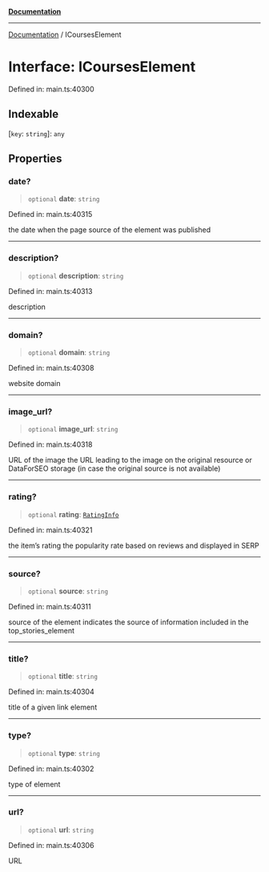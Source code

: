 [**Documentation**](../README.md)

***

[Documentation](../README.md) / ICoursesElement

# Interface: ICoursesElement

Defined in: main.ts:40300

## Indexable

\[`key`: `string`\]: `any`

## Properties

### date?

> `optional` **date**: `string`

Defined in: main.ts:40315

the date when the page source of the element was published

***

### description?

> `optional` **description**: `string`

Defined in: main.ts:40313

description

***

### domain?

> `optional` **domain**: `string`

Defined in: main.ts:40308

website domain

***

### image\_url?

> `optional` **image\_url**: `string`

Defined in: main.ts:40318

URL of the image
the URL leading to the image on the original resource or DataForSEO storage (in case the original source is not available)

***

### rating?

> `optional` **rating**: [`RatingInfo`](../classes/RatingInfo.md)

Defined in: main.ts:40321

the item’s rating 
the popularity rate based on reviews and displayed in SERP

***

### source?

> `optional` **source**: `string`

Defined in: main.ts:40311

source of the element
indicates the source of information included in the top_stories_element

***

### title?

> `optional` **title**: `string`

Defined in: main.ts:40304

title of a given link element

***

### type?

> `optional` **type**: `string`

Defined in: main.ts:40302

type of element

***

### url?

> `optional` **url**: `string`

Defined in: main.ts:40306

URL
